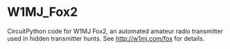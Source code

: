 # W1MJ_Fox2
CircuitPython code for W1MJ Fox2, an automated amateur radio transmitter used in hidden transmitter hunts.
See http://w1mj.com/fox for details.
